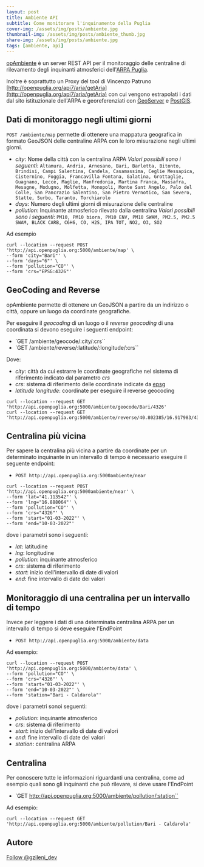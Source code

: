 ```yaml
---
layout: post
title: Ambiente API
subtitle: Come monitorare l'inquinamento della Puglia 
cover-img: /assets/img/posts/ambiente.jpg
thumbnail-img: /assets/img/posts/ambiente_thumb.jpg
share-img: /assets/img/posts/ambiente.jpg
tags: [ambiente, api]
---
```


[opAmbiente](https://github.com/gzileni/opAmbiente) è un server REST API per il monitoraggio delle centraline di rilevamento degli inquinanti atmosferici dell'[ARPA Puglia](https://www.arpa.puglia.it).

Inoltre è soprattutto un Proxy del tool di Vincenzo Patruno [http://openpuglia.org/api7/aria/getAria](http://openpuglia.org/api7/aria/getAria) con cui vengono estrapolati i dati dal sito istituzionale dell'ARPA e georeferenziati con [GeoServer](https://geoserver.org) e [PostGIS](https://postgis.net).

## Dati di monitoraggo negli ultimi giorni

`POST /ambiente/map` permette di ottenere una mappatura geografica in formato GeoJSON delle centraline ARPA con le loro misurazione negli ultimi giorni.

- *city*: Nome della città con la centralina ARPA
_Valori possibili sono i seguenti_: 
`Altamura, Andria, Arnesano, Bari, Barletta, Bitonto, Brindisi, Campi Salentina, Candela, Casamassima, Ceglie Messapica, Cisternino, Foggia, Francavilla Fontana, Galatina, Grottaglie, Guagnano, Lecce, Maglie, Manfredonia, Martina Franca, Massafra, Mesagne, Modugno, Molfetta, Monopoli, Monte Sant Angelo, Palo del Colle, San Pancrazio Salentino, San Pietro Vernotico, San Severo, Statte, Surbo, Taranto, Torchiarolo`
- *days*: Numero degli ultimi giorni di misurazione delle centraline
- *pollution*: Inquinante atmosferico rilevato dalla centralina
_Valori possibili sono i seguenti_:
`PM10, PM10 biora, PM10 ENV, PM10 SWAM, PM2.5, PM2.5 SWAM, BLACK CARB, C6H6, CO, H2S, IPA TOT, NO2, O3, SO2`

Ad esempio

```
curl --location --request POST 'http://api.openpuglia.org:5000/ambiente/map' \
--form 'city="Bari"' \
--form 'days="6"' \
--form 'pollution="CO"' \
--form 'crs="EPSG:4326"'
```

## GeoCoding and Reverse

opAmbiente permette di ottenere un GeoJSON a partire da un indirizzo o città, oppure un luogo da coordinate geografiche.

Per eseguire il *geocoding* di un luogo o il *reverse geocoding* di una coordinata si devono eseguire i seguenti endpoint:

- `GET /ambiente/geocode/:city/:crs``
- `GET /ambiente/reverse/:latitude/:longitude/:crs``

Dove: 
- *city*: città da cui estrarre le coordinate geografiche nel sistema di riferimento indicato dal parametro _crs_
- *crs*: sistema di riferimento delle coordinate indicate da [epsg](http://epsg.io)
- *latitude* *longitude*: coordinate per eseguire il reverse geocoding

```
curl --location --request GET 'http://api.openpuglia.org:5000/ambiente/geocode/Bari/4326'
curl --location --request GET 'http://api.openpuglia.org:5000/ambiente/reverse/40.802385/16.917983/4326'
```

## Centralina più vicina
Per sapere la centralina più vicina a partire da coordinate per un determinato inquinante in un intervallo di tempo è necessario eseguire il seguente endpoint:

- `POST http://api.openpuglia.org:5000ambiente/near`

```
curl --location --request POST 'http://api.openpuglia.org:5000ambiente/near' \
--form 'lat="41.113542"' \
--form 'lng="16.888064"' \
--form 'pollution="CO"' \
--form 'crs="4326"' \
--form 'start="01-03-2022"' \
--form 'end="10-03-2022"'
```

dove i parametri sono i seguenti:
- *lat*: latitudine
- *lng*: longitudine
- *pollution*: inquinante atmosferico 
- *crs*: sistema di riferimento
- *start*: inizio dell'intervallo di date di valori
- *end*: fine intervallo di date dei valori

## Monitoraggio di una centralina per un intervallo di tempo

Invece per leggere i dati di una determinata centralina ARPA per un intervallo di tempo si deve eseguire l'EndPoint 

- `POST http://api.openpuglia.org:5000/ambiente/data`

Ad esempio:
```
curl --location --request POST 'http://api.openpuglia.org:5000/ambiente/data' \
--form 'pollution="CO"' \
--form 'crs="4326"' \
--form 'start="01-03-2022"' \
--form 'end="10-03-2022"' \
--form 'station="Bari - Caldarola"'
```

dove i parametri sonoi seguenti:

- *pollution*: inquinante atmosferico
- *crs*: sistema di riferimento
- *start*: inizio dell'intervallo di date di valori
- *end*: fine intervallo di date dei valori
- *station*: centralina ARPA


## Centralina
Per conoscere tutte le informazioni riguardanti una centralina, come ad esempio quali sono gli inquinanti che può rilevare, si deve usare l'EndPoint 

- `GET http://api.openpuglia.org:5000/ambiente/pollution/:station``

Ad esempio:

```
curl --location --request GET 'http://api.openpuglia.org:5000/ambiente/pollution/Bari - Caldarola' 
```

## Autore

<a href="https://twitter.com/gzileni_dev?ref_src=twsrc%5Etfw" class="twitter-follow-button" data-size="large" data-show-count="false">Follow @gzileni_dev</a><script async src="https://platform.twitter.com/widgets.js" charset="utf-8"></script>
